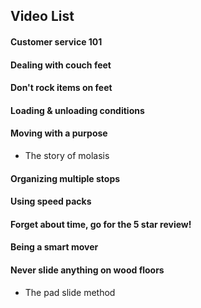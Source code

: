 ## Video List
#### Customer service 101
#### Dealing with couch feet
#### Don't rock items on feet
#### Loading & unloading conditions
#### Moving with a purpose
* The story of molasis
#### Organizing multiple stops
#### Using speed packs
#### Forget about time, go for the 5 star review!
#### Being a smart mover
#### Never slide anything on wood floors
* The pad slide method
